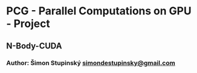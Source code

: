 # PCG - Parallel Computations on GPU - Project
## N-Body-CUDA

### Author: Šimon Stupinský <simondestupinsky@gmail.com>

